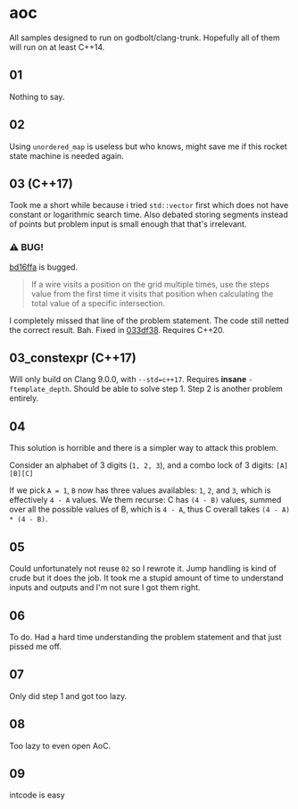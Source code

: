 # aoc

All samples designed to run on godbolt/clang-trunk. Hopefully all of them will run on at least C++14.

## 01

Nothing to say.

## 02

Using `unordered_map` is useless but who knows, might save me if this rocket state machine is needed again.

## 03 (C++17)

Took me a short while because i tried `std::vector` first which does not have constant or logarithmic search time.
Also debated storing segments instead of points but problem input is small enough that that's irrelevant.

### :warning: BUG!
[bd16ffa](https://github.com/Warpten/aoc/commit/bd16ffa7d2d5813172f970593ecb7d522b67cb04) is bugged.
> If a wire visits a position on the grid multiple times, use the steps value from the first time
> it visits that position when calculating the total value of a specific intersection.

I completely missed that line of the problem statement. The code still netted the correct result. Bah.
Fixed in [033df38](https://github.com/Warpten/aoc/commit/033df385cb17d9f84e8b41b9a94c67901700f07). Requires C++20.

## 03_constexpr (C++17)

Will only build on Clang 9.0.0, with `--std=c++17`. Requires **insane** `-ftemplate_depth`. Should be able to solve step 1. Step 2 is another problem entirely.

## 04

This solution is horrible and there is a simpler way to attack this problem.

Consider an alphabet of 3 digits (`1, 2, 3`), and a combo lock of 3 digits: `[A][B][C]`

If we pick `A = 1`, `B` now has three values availables: `1`, `2`, and `3`, which is effectively `4 - A` values.
We them recurse: C has `(4 - B)` values, summed over all the possible values of B, which is `4 - A`, thus C overall takes `(4 - A) * (4 - B)`.

## 05

Could unfortunately not reuse `02` so I rewrote it. Jump handling is kind of crude but it does the job. It took me a stupid amount of time to understand inputs and outputs and I'm not sure I got them right.

## 06

To do. Had a hard time understanding the problem statement and that just pissed me off.

## 07

Only did step 1 and got too lazy. 

## 08

Too lazy to even open AoC.

## 09

intcode is easy
